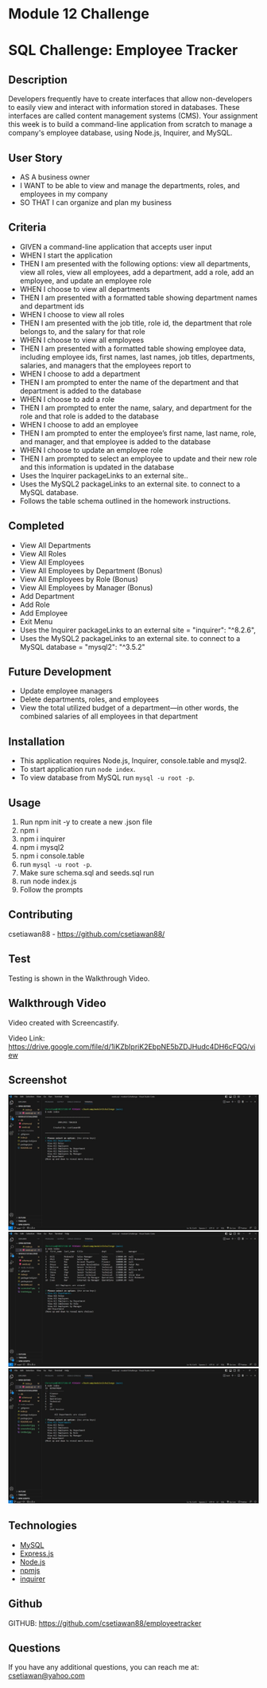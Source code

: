 # Module 12 Challenge

# SQL Challenge: Employee Tracker

## Description

Developers frequently have to create interfaces that allow non-developers to easily view and interact with information stored in databases. These interfaces are called content management systems (CMS). Your assignment this week is to build a command-line application from scratch to manage a company's employee database, using Node.js, Inquirer, and MySQL.

## User Story

- AS A business owner
- I WANT to be able to view and manage the departments, roles, and employees in my company
- SO THAT I can organize and plan my business

## Criteria

- GIVEN a command-line application that accepts user input
- WHEN I start the application
- THEN I am presented with the following options: view all departments, view all roles, view all employees, add a department, add a role, add an employee, and update an employee role
- WHEN I choose to view all departments
- THEN I am presented with a formatted table showing department names and department ids
- WHEN I choose to view all roles
- THEN I am presented with the job title, role id, the department that role belongs to, and the salary for that role
- WHEN I choose to view all employees
- THEN I am presented with a formatted table showing employee data, including employee ids, first names, last names, job titles, departments, salaries, and managers that the employees report to
- WHEN I choose to add a department
- THEN I am prompted to enter the name of the department and that department is added to the database
- WHEN I choose to add a role
- THEN I am prompted to enter the name, salary, and department for the role and that role is added to the database
- WHEN I choose to add an employee
- THEN I am prompted to enter the employee’s first name, last name, role, and manager, and that employee is added to the database
- WHEN I choose to update an employee role
- THEN I am prompted to select an employee to update and their new role and this information is updated in the database
- Uses the Inquirer packageLinks to an external site..
- Uses the MySQL2 packageLinks to an external site. to connect to a MySQL database.
- Follows the table schema outlined in the homework instructions.

## Completed

- View All Departments
- View All Roles
- View All Employees
- View All Employees by Department (Bonus)
- View All Employees by Role (Bonus)
- View All Employees by Manager (Bonus)
- Add Department
- Add Role
- Add Employee
- Exit Menu
- Uses the Inquirer packageLinks to an external site = "inquirer": "^8.2.6",
- Uses the MySQL2 packageLinks to an external site. to connect to a MySQL database = "mysql2": "^3.5.2"

## Future Development

- Update employee managers
- Delete departments, roles, and employees
- View the total utilized budget of a department—in other words, the combined salaries of all employees in that department

## Installation

- This application requires Node.js, Inquirer, console.table and mysql2.
- To start application run `node index`.
- To view database from MySQL run `mysql -u root -p`.

## Usage

1. Run npm init -y to create a new .json file
2. npm i
3. npm i inquirer
4. npm i mysql2
5. npm i console.table
6. run `mysql -u root -p`.
7. Make sure schema.sql and seeds.sql run
8. run node index.js
9. Follow the prompts

## Contributing

csetiawan88 - https://github.com/csetiawan88/

## Test

Testing is shown in the Walkthrough Video.

## Walkthrough Video

Video created with Screencastify.

Video Link: https://drive.google.com/file/d/1iKZbIpriK2EbpNE5bZDJHudc4DH6cFQG/view

## Screenshot

![Employee Tracker](screenshot1.jpg)
![Employee Tracker](screenshot2.jpg)
![Employee Tracker](screenshot3.jpg)

## Technologies

- [MySQL](https://www.mysql.com/)
- [Express.js](https://expressjs.com/)
- [Node.js](https://nodejs.org/en/)
- [npmjs](https://docs.npmjs.com/)
- [inquirer](https://www.npmjs.com/package/inquirer)

## Github

GITHUB: https://github.com/csetiawan88/employeetracker

## Questions

If you have any additional questions, you can reach me at:
csetiawan@yahoo.com
